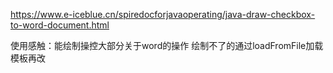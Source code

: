 https://www.e-iceblue.cn/spiredocforjavaoperating/java-draw-checkbox-to-word-document.html

使用感触：能绘制操控大部分关于word的操作
绘制不了的通过loadFromFile加载模板再改